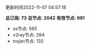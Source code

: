 更新时间2022-11-07 04:57:18

**总订阅: 73**
**总节点: 2042**
**有效节点: 981**
- ss节点: 565
- v2ray节点: 284
- trojan节点: 132
